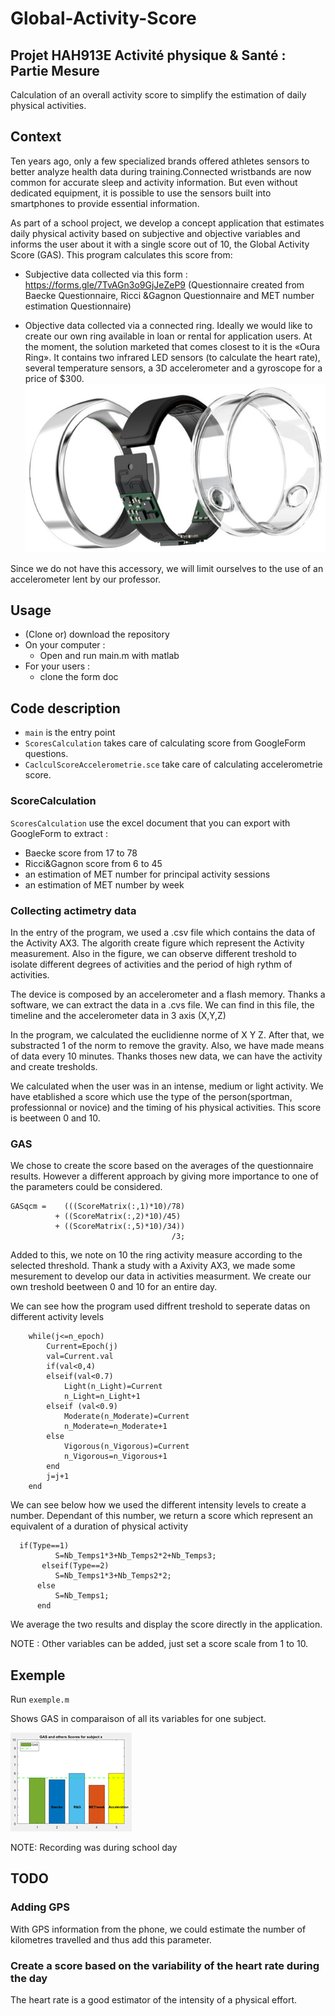 
# Global-Activity-Score
Projet HAH913E 
Activité physique & Santé : Partie Mesure
----------------------------------------------
Calculation of an overall activity score to simplify the estimation of daily physical activities.

## Context
Ten years ago, only a few specialized brands offered athletes sensors to better analyze health data during training.Connected wristbands are now common for accurate sleep and activity information. But even without dedicated equipment, it is possible to use the sensors built into smartphones to provide essential information.

As part of a school project, we develop a concept application that estimates daily physical activity based on subjective and objective variables and informs the user about it with a single score out of 10, the Global Activity Score (GAS). 
This program calculates this score from:
- Subjective data collected via this form :
  https://forms.gle/7TvAGn3o9GjJeZeP9
  (Questionnaire created from Baecke Questionnaire, Ricci &Gagnon Questionnaire and MET number estimation Questionnaire)

- Objective data collected via a connected ring. Ideally we would like to create our own ring available in loan or rental for application users. At the moment, the solution marketed that comes closest to it is the «Oura Ring». It contains two infrared LED sensors (to calculate the heart rate), several temperature sensors, a 3D accelerometer and a gyroscope for a price of $300.
![](IMAGES/ring.png)

Since we do not have this accessory, we will limit ourselves to the use of an accelerometer lent by our professor. 



## Usage
- (Clone or) download the repository
- On your computer :
  - Open and run main.m with matlab
- For your users :
  - clone the form doc
  
## Code description
- `main` is the entry point
- `ScoresCalculation` takes care of calculating score from GoogleForm questions.
- `CaclculScoreAccelerometrie.sce` take care of calculating accelerometrie score.

### ScoreCalculation
`ScoresCalculation` use the excel document that you can export with GoogleForm to extract :
- Baecke score from 17 to 78
- Ricci&Gagnon score from 6 to 45
- an estimation of MET number for principal activity sessions
- an estimation of MET number by week


### Collecting actimetry data
In the entry of the program, we used a .csv file which contains the data of the Activity AX3. The algorith create figure which represent the Activity measurement. Also in the figure, we can observe different treshold to isolate different degrees of activities and the period of high rythm of activities.

The device is composed by an accelerometer and a flash memory. Thanks a software, we can extract the data in a .cvs file. We can find in this file, the timeline and the accelerometer data in 3 axis (X,Y,Z)

In the program, we calculated the euclidienne norme of X Y Z. After that, we substracted 1 of the norm to remove the gravity. Also, we have made means of data every 10 minutes. Thanks thoses new data, we can have the activity and create tresholds.

We calculated when the user was in an intense, medium or light activity. We have etablished a score which use the type of the person(sportman, professionnal or novice) and the timing of his physical activities. This score is beetween 0 and 10.

### GAS
We chose to create the score based on the averages of the questionnaire results. However a different approach by giving more importance to one of the parameters could be considered.
```{matlab}
GASqcm =    (((ScoreMatrix(:,1)*10)/78) 
          + ((ScoreMatrix(:,2)*10)/45)
          + ((ScoreMatrix(:,5)*10)/34))
                                    /3;
```

Added to this, we note on 10 the ring activity measure according to the selected threshold. Thank a study with a Axivity AX3, we made some mesurement to develop our data in activities measurment. We create our own treshold beetween 0 and 10 for an entire day.

We can see how the program used diffrent treshold to seperate datas on different activity levels
```{scilab}
    while(j<=n_epoch)
        Current=Epoch(j)
        val=Current.val
        if(val<0,4)
        elseif(val<0.7) 
            Light(n_Light)=Current
            n_Light=n_Light+1
        elseif (val<0.9) 
            Moderate(n_Moderate)=Current
            n_Moderate=n_Moderate+1
        else 
            Vigorous(n_Vigorous)=Current
            n_Vigorous=n_Vigorous+1
        end
        j=j+1
    end
```
We can see below how we used the different intensity levels to create a number. Dependant of this number, we return a score which represent an equivalent of a duration of physical activity
```{scilab}
  if(Type==1)
          S=Nb_Temps1*3+Nb_Temps2*2+Nb_Temps3;
       elseif(Type==2)
          S=Nb_Temps1*3+Nb_Temps2*2;
      else
          S=Nb_Temps1;
      end
```
We average the two results and display the score directly in the application.

NOTE : Other variables can be added, just set a score scale from 1 to 10.

## Exemple
Run `exemple.m`

Shows GAS in comparaison of all its variables for one subject.

![](IMAGES/exempleResults.png)

NOTE: Recording was during school day
## TODO
### Adding GPS
With GPS information from the phone, we could estimate the number of kilometres travelled and thus add this parameter.

### Create a score based on the variability of the heart rate during the day
The heart rate is a good estimator of the intensity of a physical effort.
